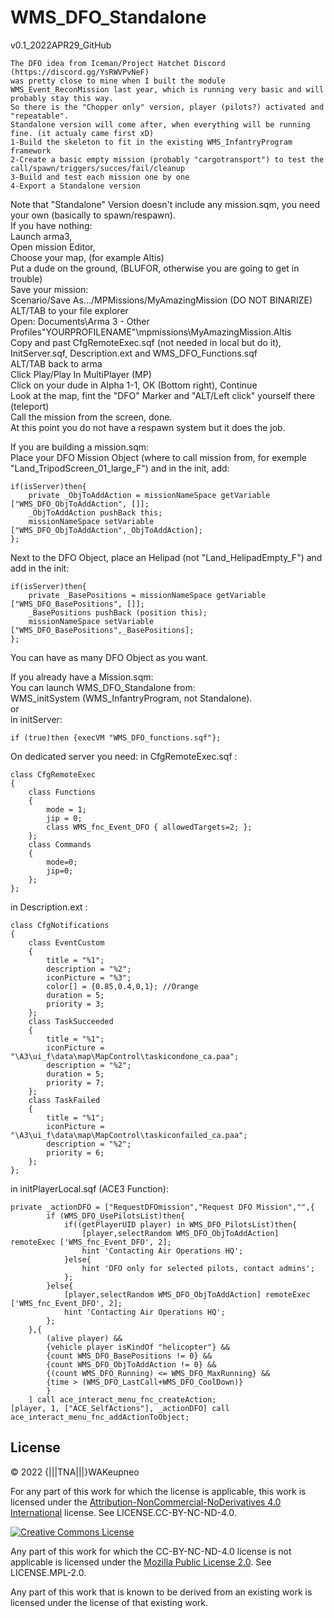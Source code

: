 # WMS_DFO_Standalone
v0.1_2022APR29_GitHub<br/>

	The DFO idea from Iceman/Project Hatchet Discord (https://discord.gg/YsRWVPvNeF)
	was pretty close to mine when I built the module WMS_Event_ReconMission last year, which is running very basic and will probably stay this way.
	So there is the "Chopper only" version, player (pilots?) activated and "repeatable".
	Standalone version will come after, when everything will be running fine. (it actualy came first xD)
	1-Build the skeleton to fit in the existing WMS_InfantryProgram framework
	2-Create a basic empty mission (probably "cargotransport") to test the call/spawn/triggers/succes/fail/cleanup
	3-Build and test each mission one by one
	4-Export a Standalone version

Note that "Standalone" Version doesn't include any mission.sqm, you need your own (basically to spawn/respawn).<br/>
If you have nothing: <br/>
Launch arma3,<br/>
Open mission Editor,<br/>
Choose your map, (for example Altis)<br/>
Put a dude on the ground, (BLUFOR, otherwise you are going to get in trouble)<br/>
Save your mission:<br/>
Scenario/Save As.../MPMissions/MyAmazingMission (DO NOT BINARIZE)<br/>
ALT/TAB to your file explorer<br/>
Open: Documents\Arma 3 - Other Profiles\"YOURPROFILENAME"\mpmissions\MyAmazingMission.Altis<br/>
Copy and past CfgRemoteExec.sqf (not needed in local but do it), InitServer.sqf, Description.ext and WMS_DFO_Functions.sqf<br/>
ALT/TAB back to arma<br/>
Click Play/Play In MultiPlayer (MP)<br/>
Click on your dude in Alpha 1-1, OK (Bottom right), Continue<br/>
Look at the map, fint the "DFO" Marker and "ALT/Left click" yourself there (teleport)<br/>
Call the mission from the screen, done.<br/>
At this point you do not have a respawn system but it does the job.<br/>

If you are building a mission.sqm:<br/>
Place your DFO Mission Object (where to call mission from, for exemple "Land_TripodScreen_01_large_F") and in the init, add:<br/>
```
if(isServer)then{
	private _ObjToAddAction = missionNameSpace getVariable ["WMS_DFO_ObjToAddAction", []];
	_ObjToAddAction pushBack this;
	missionNameSpace setVariable ["WMS_DFO_ObjToAddAction",_ObjToAddAction];
};
```
Next to the DFO Object, place an Helipad (not "Land_HelipadEmpty_F") and add in the init:<br/>
```
if(isServer)then{
	private _BasePositions = missionNameSpace getVariable ["WMS_DFO_BasePositions", []];
	_BasePositions pushBack (position this);
	missionNameSpace setVariable ["WMS_DFO_BasePositions",_BasePositions];
};
```
You can have as many DFO Object as you want.<br/>

If you already have a Mission.sqm:<br/>
You can launch WMS_DFO_Standalone from:<br/>
WMS_initSystem (WMS_InfantryProgram, not Standalone).<br/>
or<br/>
in initServer:
```
if (true)then {execVM "WMS_DFO_functions.sqf"};
```
On dedicated server you need:
in CfgRemoteExec.sqf :
```
class CfgRemoteExec
{
	class Functions
	{
		mode = 1;
		jip = 0;
		class WMS_fnc_Event_DFO	{ allowedTargets=2; };
	};
	class Commands
	{
		mode=0;
		jip=0;
	};
};
```
in Description.ext :
```
class CfgNotifications
{
	class EventCustom
	{
		title = "%1";
		description = "%2";
		iconPicture = "%3";
		color[] = {0.85,0.4,0,1}; //Orange
		duration = 5;
		priority = 3;
	};
	class TaskSucceeded
	{
		title = "%1";
		iconPicture = "\A3\ui_f\data\map\MapControl\taskicondone_ca.paa";
		description = "%2";
		duration = 5;
		priority = 7;
	};
	class TaskFailed
	{
		title = "%1";
		iconPicture = "\A3\ui_f\data\map\MapControl\taskiconfailed_ca.paa";
		description = "%2";
		priority = 6;
	};
};
```
in initPlayerLocal.sqf (ACE3 Function):
```
private _actionDFO = ["RequestDFOmission","Request DFO Mission","",{
		if (WMS_DFO_UsePilotsList)then{
			if((getPlayerUID player) in WMS_DFO_PilotsList)then{
				[player,selectRandom WMS_DFO_ObjToAddAction] remoteExec ['WMS_fnc_Event_DFO', 2];
				hint 'Contacting Air Operations HQ';
			}else{
				hint 'DFO only for selected pilots, contact admins';
			};
		}else{
			[player,selectRandom WMS_DFO_ObjToAddAction] remoteExec ['WMS_fnc_Event_DFO', 2];
			hint 'Contacting Air Operations HQ';
		};
	},{
		(alive player) &&
		{vehicle player isKindOf "helicopter"} &&
		{count WMS_DFO_BasePositions != 0} &&
		{count WMS_DFO_ObjToAddAction != 0} &&
		{(count WMS_DFO_Running) <= WMS_DFO_MaxRunning} &&
		{time > (WMS_DFO_LastCall+WMS_DFO_CoolDown)}
		}
	] call ace_interact_menu_fnc_createAction;
[player, 1, ["ACE_SelfActions"], _actionDFO] call ace_interact_menu_fnc_addActionToObject;
```
## License

&copy; 2022 {|||TNA|||}WAKeupneo

For any part of this work for which the license is applicable, this work is licensed under the [Attribution-NonCommercial-NoDerivatives 4.0 International](http://creativecommons.org/licenses/by-nc-nd/4.0/) license. See LICENSE.CC-BY-NC-ND-4.0.

<a rel="license" href="http://creativecommons.org/licenses/by-nc-nd/4.0/"><img alt="Creative Commons License" style="border-width:0" src="https://i.creativecommons.org/l/by-nc-nd/4.0/88x31.png" /></a>

Any part of this work for which the CC-BY-NC-ND-4.0 license is not applicable is licensed under the [Mozilla Public License 2.0](https://www.mozilla.org/en-US/MPL/2.0/). See LICENSE.MPL-2.0.

Any part of this work that is known to be derived from an existing work is licensed under the license of that existing work.
